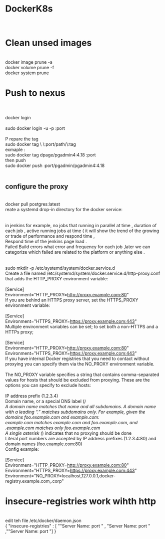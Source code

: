 # DockerK8s
<br>



# Clean unsed images
 <br> docker image prune -a
 <br> docker volume prune -f
 <br> docker system prune

 
# Push to nexus 
 <br> 
 <br> docker login 
 <br> 
 <br> sudo docker login -u <username> -p <Pass> <server>:port
 <br> 
 <br> P repare the tag 
 <br> sudo docker tag \<Local Full Image name> \<server>:port/path/\<Image Name>:tag
 <br> exmaple :
 <br> sudo docker tag dpage/pgadmin4:4.18 <server>:port
 <br> then push 
 <br> sudo docker push <server>:port/pgadmin/pgadmin4:4.18
 <br> 
 <br> 
 
## configure the proxy 
 
 <br> docker pull postgres:latest
 <br> reate a systemd drop-in directory for the docker service:
 <br> 
 <br> 
 <br> in jenkins for example,  no  jobs that running in parallel at time  , duration of each job , active running jobs at time ( it will show the trend of the growing or trade of performance and respond time ,
 <br>                               Respond time of the jenkins page load .
 <br>                              Failed  Build errors what error and frequency for each job ,later we can categorize which failed are related to the platform or anything else .
 <br> 
 <br> 
 <br> sudo mkdir -p /etc/systemd/system/docker.service.d
 <br> Create a file named /etc/systemd/system/docker.service.d/http-proxy.conf that adds the HTTP_PROXY environment variable:
 <br> 
 <br> [Service]
 <br> Environment="HTTP_PROXY=http://proxy.example.com:80"
 <br> If you are behind an HTTPS proxy server, set the HTTPS_PROXY environment variable:
 <br> 
 <br> [Service]
 <br> Environment="HTTPS_PROXY=https://proxy.example.com:443"
 <br> Multiple environment variables can be set; to set both a non-HTTPS and a HTTPs proxy;
 <br> 
 <br> [Service]
 <br> Environment="HTTP_PROXY=http://proxy.example.com:80"
 <br> Environment="HTTPS_PROXY=https://proxy.example.com:443"
 <br> If you have internal Docker registries that you need to contact without proxying you can specify them via the NO_PROXY environment variable.
 <br> 
 <br> The NO_PROXY variable specifies a string that contains comma-separated values for hosts that should be excluded from proxying. These are the options you can specify to exclude hosts:
 <br> 
 <br> IP address prefix (1.2.3.4)
 <br> Domain name, or a special DNS label (*)
 <br> A domain name matches that name and all subdomains. A domain name with a leading “.” matches subdomains only. For example, given the domains foo.example.com and example.com:
 <br> example.com matches example.com and foo.example.com, and
 <br> .example.com matches only foo.example.com
 <br> A single asterisk (*) indicates that no proxying should be done
 <br> Literal port numbers are accepted by IP address prefixes (1.2.3.4:80) and domain names (foo.example.com:80)
 <br> Config example:
 <br> 
 <br> [Service]
 <br> Environment="HTTP_PROXY=http://proxy.example.com:80"
 <br> Environment="HTTPS_PROXY=https://proxy.example.com:443"
 <br> Environment="NO_PROXY=localhost,127.0.0.1,docker-registry.example.com,.corp"
 
 # insecure-registries  work wihth http 
 
 <br>  edit teh file /etc/docker/daemon.json
 <br>   {
    "insecure-registries" : [ ""Server Name: port " , "Server Name: port " ,""Server Name: port "]
}
